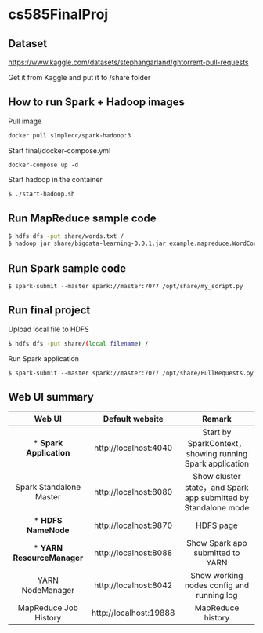 # cs585FinalProj

## Dataset

https://www.kaggle.com/datasets/stephangarland/ghtorrent-pull-requests

Get it from Kaggle and put it to /share folder

## How to run Spark + Hadoop images

Pull image

```sh
docker pull s1mplecc/spark-hadoop:3
```

Start final/docker-compose.yml

```
docker-compose up -d
```

Start hadoop in the container

```sh
$ ./start-hadoop.sh
```

## Run MapReduce sample code

```sh
$ hdfs dfs -put share/words.txt /
$ hadoop jar share/bigdata-learning-0.0.1.jar example.mapreduce.WordCount /words.txt /output
```

## Run Spark sample code

```
$ spark-submit --master spark://master:7077 /opt/share/my_script.py
```

## Run final project

Upload local file to HDFS

```sh
$ hdfs dfs -put share/(local filename) /
```

Run Spark application

```
$ spark-submit --master spark://master:7077 /opt/share/PullRequests.py
```

## Web UI summary

| Web UI                      | Default website                 | Remark                                 |
|:---------------------------:|:----------------------:|:------------------------------------:|
| \* **Spark Application**           | http://localhost:4040  | Start by SparkContext，showing running Spark application |
| Spark Standalone Master     | http://localhost:8080  |  Show cluster state，and Spark app submitted by Standalone mode         |
| \* **HDFS NameNode**               | http://localhost:9870                   | HDFS page                         |
| \* **YARN ResourceManager**        | http://localhost:8088                   | Show  Spark app submitted to YARN       |
| YARN NodeManager            | http://localhost:8042 | Show working nodes config and running log                                     |
| MapReduce Job History | http://localhost:19888 | MapReduce history    |

